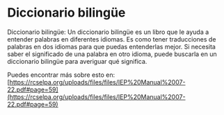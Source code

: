 # Diccionario bilingüe
Diccionario bilingüe: Un diccionario bilingüe es un libro que le ayuda a entender palabras en diferentes idiomas. Es como tener traducciones de palabras en dos idiomas para que puedas entenderlas mejor. Si necesita saber el significado de una palabra en otro idioma, puede buscarla en un diccionario bilingüe para averiguar qué significa.

Puedes encontrar más sobre esto en: [https://rcselpa.org/uploads/files/files/IEP%20Manual%2007-22.pdf#page=59](https://rcselpa.org/uploads/files/files/IEP%20Manual%2007-22.pdf#page=59)
